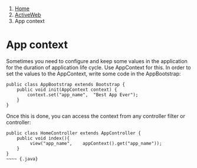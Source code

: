 <ol class=breadcrumb>
   <li><a href=/>Home</a></li>
   <li><a href=/activeweb>ActiveWeb</a></li>
   <li class=active>App context</li>
</ol>
<div class=page-header>
   <h1>App context <small></small></h1>
</div>


Sometimes you need to configure and  keep some values in the application for the duration of application life cycle. Use AppContext for this.
In order to set the values to the AppContext, write some code in the AppBootstrap:

~~~~ {.java}
public class AppBootstrap extends Bootstrap {
    public void init(AppContext context) {
        context.set("app_name",  "Best App Ever");
    }
}
~~~~

Once this is done, you can access the context from any controller filter or controller:

~~~~ {.java}
public class HomeController extends AppController {
    public void index(){
         view("app_name",    appContext().get("app_name"));
    }
}
~~~~ {.java}
